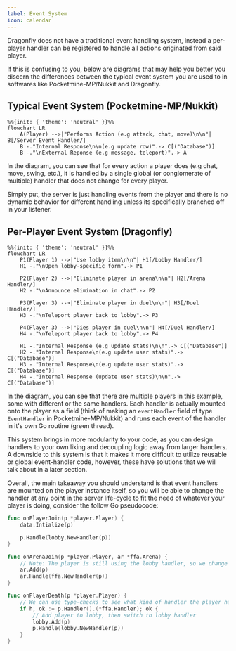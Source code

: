 ```yaml
---
label: Event System
icon: calendar
---
```


Dragonfly does not have a traditional event handling system, instead a per-player handler can be registered to handle all actions originated from said player.


If this is confusing to you, below are diagrams that may help you better you discern the differences between the typical event system you are used to in softwares like Pocketmine-MP/Nukkit and Dragonfly.

## Typical Event System (Pocketmine-MP/Nukkit)
```mermaid
%%{init: { 'theme': 'neutral' }}%%
flowchart LR
    A(Player) -->|"Performs Action (e.g attack, chat, move)\n\n"| B[/Server Event Handler/]
    B -."Internal Response\n\n(e.g update row)".-> C[("Database")]
    B -."\nExternal Reponse (e.g message, teleport)".-> A
```
<!-- ![](/static/typical-event-system.png) -->

In the diagram, you can see that for every action a player does (e.g chat, move, swing, etc.), it is handled by a single global (or conglomerate of multiple) handler that does not change for every player.

Simply put, the server is just handling events from the player and there is no dynamic behavior for different handling unless its specifically branched off in your listener.

## Per-Player Event System (Dragonfly)
```mermaid
%%{init: { 'theme': 'neutral' }}%%
flowchart LR
    P1(Player 1) -->|"Use lobby item\n\n"| H1[/Lobby Handler/]
    H1 -."\nOpen lobby-specific form".-> P1

    P2(Player 2) -->|"Eliminate player in arena\n\n"| H2[/Arena Handler/]
    H2 -."\nAnnounce elimination in chat".-> P2
    
    P3(Player 3) -->|"Eliminate player in duel\n\n"| H3[/Duel Handler/]
    H3 -."\nTeleport player back to lobby".-> P3

    P4(Player 3) -->|"Dies player in duel\n\n"| H4[/Duel Handler/]
    H4 -."\nTeleport player back to lobby".-> P4

    H1 -."Internal Response (e.g update stats)\n\n".-> C[("Database")]
    H2 -."Internal Response\n(e.g update user stats)".-> C[("Database")]
    H3 -."Internal Response\n(e.g update user stats)".-> C[("Database")]
    H4 -."Internal Response (update user stats)\n\n".-> C[("Database")]
```
<!-- ![](/static/per-player-event-system.png) -->

In the diagram, you can see that there are multiple players in this example, some with different or the same handlers. Each handler is actually mounted onto the player as a field (think of making an `eventHandler` field of type `EventHandler` in Pocketmine-MP/Nukkit) and runs each event of the handler in it's own Go routine (green thread).

This system brings in more modularity to your code, as you can design handlers to your own liking and decoupling logic away from larger handlers. A downside to this system is that it makes it more difficult to utilize reusable or global event-handler code, however, these have solutions that we will talk about in a later section.

Overall, the main takeaway you should understand is that event handlers are mounted on the player instance itself, so you will be able to change the handler at any point in the server life-cycle to fit the need of whatever your player is doing, consider the follow Go pseudocode:
```go
func onPlayerJoin(p *player.Player) {
    data.Intialize(p)

    p.Handle(lobby.NewHandler(p))
}

func onArenaJoin(p *player.Player, ar *ffa.Arena) {
    // Note: The player is still using the lobby handler, so we change it.
    ar.Add(p)
    ar.Handle(ffa.NewHandler(p))
}

func onPlayerDeath(p *player.Player) {
    // We can use type-checks to see what kind of handler the player has
    if h, ok := p.Handler().(*ffa.Handler); ok {
        // Add player to lobby, then switch to lobby handler
        lobby.Add(p)
        p.Handle(lobby.NewHandler(p))
    }
}
```